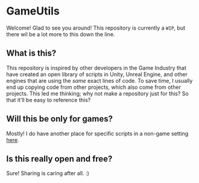 # GameUtils
Welcome! Glad to see you around! This repository is currently a `WIP`, but there wil be a lot more to this down the line. 

## What is this?
This repository is inspired by other developers in the Game Industry that have created an open library of scripts in Unity, Unreal Engine, and other engines that are using the _same_ exact lines of code. To save time, I usually end up copying code from other projects, which also come from other projects. This led me thinking; why not make a repository just for this? So that it'll be easy to reference this?

## Will this be only for games?
Mostly! I do have another place for specific scripts in a non-game setting [here](https://github.com/maishiroma/OneOffScripts). 

## Is this really open and free?
Sure! Sharing is caring after all. :) 

